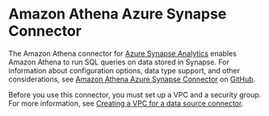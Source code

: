 # Amazon Athena Azure Synapse Connector<a name="athena-prebuilt-data-connectors-azure-synapse"></a>

The Amazon Athena connector for [Azure Synapse Analytics](https://docs.microsoft.com/en-us/azure/synapse-analytics/overview-what-is) enables Amazon Athena to run SQL queries on data stored in Synapse\. For information about configuration options, data type support, and other considerations, see [Amazon Athena Azure Synapse Connector](https://github.com/awslabs/aws-athena-query-federation/tree/master/athena-synapse/) on [GitHub](https://github.com/awslabs/aws-athena-query-federation/wiki/Available-Connectors)\.

Before you use this connector, you must set up a VPC and a security group\. For more information, see [Creating a VPC for a data source connector](athena-connectors-vpc-creation.md)\.